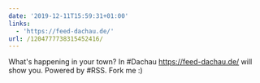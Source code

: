 ```yaml
---
date: '2019-12-11T15:59:31+01:00'
links:
  - 'https://feed-dachau.de/'
url: /1204777738315452416/
---
```

What's happening in your town? In #Dachau https://feed-dachau.de/ will show you. Powered by #RSS. Fork me :)
